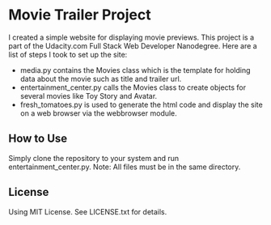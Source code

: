 # Movie Trailer Project
I created a simple website for displaying movie previews. This project is a part of the Udacity.com Full Stack Web 
Developer Nanodegree. Here are a list of steps I took to set up the site:

* media.py contains the Movies class which is the template for holding data about the movie such as title and trailer url.
* entertainment_center.py calls the Movies class to create objects for several movies like Toy Story and Avatar.
* fresh_tomatoes.py is used to generate the html code and display the site on a web browser via the webbrowser module.

## How to Use
Simply clone the repository to your system and run entertainment_center.py.
Note: All files must be in the same directory.

## License
Using MIT License. See LICENSE.txt for details.
